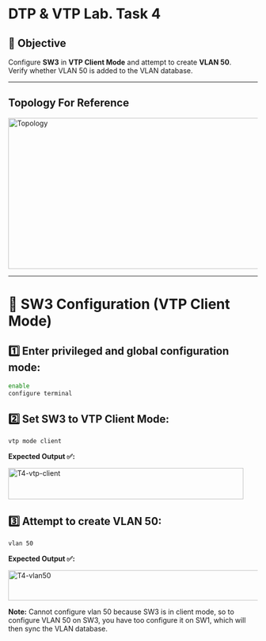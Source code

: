 # DTP & VTP Lab. Task 4


## 🎯 Objective
Configure **SW3** in **VTP Client Mode** and attempt to create **VLAN 50**.  
Verify whether VLAN 50 is added to the VLAN database.

---

## Topology For Reference
<img width="642" height="304" alt="Topology" src="https://github.com/user-attachments/assets/2c7ec9fb-46be-43c9-9715-8c7ff7954117" />


---

# 🧩 SW3 Configuration (VTP Client Mode)

## 1️⃣ Enter privileged and global configuration mode:
```bash
enable
configure terminal
```

## 2️⃣ Set SW3 to VTP Client Mode:
```bash
vtp mode client
```

**Expected Output ✅:**

<img width="475" height="63" alt="T4-vtp-client" src="https://github.com/user-attachments/assets/04107175-e6c7-4832-83ae-887908b5ebfe" />

## 3️⃣ Attempt to create VLAN 50:
```bash
vlan 50
```

**Expected Output ✅:**

<img width="661" height="61" alt="T4-vlan50" src="https://github.com/user-attachments/assets/6a406ad6-949b-4263-b305-d4ac8442981b" />

**Note:** Cannot configure vlan 50 because SW3 is in client mode, so to configure VLAN 50 on SW3, you have too configure it on SW1, which will then sync the VLAN database.
